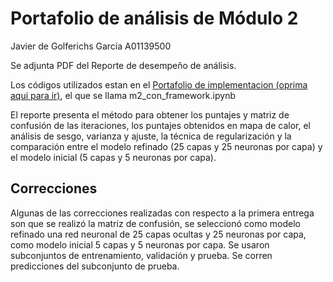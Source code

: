 # Portafolio de análisis de Módulo 2
Javier de Golferichs García A01139500

Se adjunta PDF del Reporte de desempeño de análisis.

Los códigos utilizados estan en el [Portafolio de implementacion (oprima aqui para ir)](https://github.com/1dgog/tc3006c_m2_portafoliodeimplementacion), el que se llama m2_con_framework.ipynb

El reporte presenta el método para obtener los puntajes y matriz de confusión de las iteraciones, los puntajes obtenidos en mapa de calor, el análisis de sesgo, varianza y ajuste, la técnica de regularización y la comparación entre el modelo refinado (25 capas y 25 neuronas por capa)
 y el modelo inicial (5 capas y 5 neuronas por capa).
 
## Correcciones

Algunas de las correcciones realizadas con respecto a la primera entrega son que se realizó la matriz de confusión, se seleccionó como modelo refinado una red neuronal de 25 capas ocultas y 25 neuronas por capa, como modelo inicial 5 capas y 5 neuronas por capa. Se usaron subconjuntos de entrenamiento, validación y prueba. Se corren predicciones del subconjunto de prueba.
